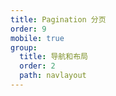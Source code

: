 ```yaml
---
title: Pagination 分页
order: 9
mobile: true
group:
  title: 导航和布局
  order: 2
  path: navlayout
---
```


<code src="../demo/Pagination.tsx"></code>
<API src="../src/Pagination.tsx"></API>
